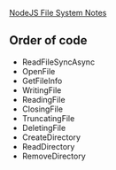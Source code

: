 [NodeJS File System Notes](https://www.tutorialspoint.com/nodejs/nodejs_file_system.htm)

## Order of code
- ReadFileSyncAsync
- OpenFile
- GetFileInfo
- WritingFile
- ReadingFile
- ClosingFile
- TruncatingFile
- DeletingFile
- CreateDirectory
- ReadDirectory
- RemoveDirectory
